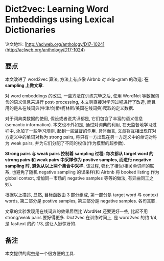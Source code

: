 # Dict2vec: Learning Word Embeddings using Lexical Dictionaries

论文地址: [http://aclweb.org/anthology/D17-1024](http://aclweb.org/anthology/D17-1024)

## 要点

本文改进了 word2vec 算法, 方法上有点像 Airbnb 对 skip-gram 的改造: **在 sampling 上做文章**.

对 word embeddings 的改进, 一些方法在训练完毕之后, 使用 WordNet 等数据包含的语义信息来进行 post-processing, 本文则直接对学习过程进行了改造, 而且用的是从在线词典\(牛津/剑桥/柯林斯/美国在线词典\)爬取的定义数据.

对于词典类数据的使用, 假设或者说共识都是, 它们包含了丰富的语义信息\(semantic information\). 本文也不外如是, 通过对词典的利用, 在无监督地学习过程中, 添加了一些学习规则, 起到一些监督的作用. 具体而言, 文章将互相出现在对方定义中的单词对称为 strong pairs, 将只有一方出现在另一方定义中的单词对称为 weak pairs, 并为它们分配了不同的权值\(作为模型的超参数\).

**Strong pairs 与 weak pairs 控制着 sampling 过程: 每次都从 target word 的 strong pairs 和 weak pairs 中采样作为 postive samples, 而进行 negative sampling 时, 避免从以上两个集合中采样.** 该过程, 强化了相似/相关单词间的联系, 也避免了随机 negative sampling 的误采样\(和 Airbnb 将 booked listing 作为 global context, 增加同一市场的 negative samples 等等的做法, 有异曲同工之妙\).

根据以上描述, 显然, 目标函数由 3 部分组成, 第一部分是 target word 与 context words, 第二部分是 postive samples, 第三部分是 negative samples. 各司其职.

文章的实验发现用在线词典的效果居然比 WordNet 还要更好一些, 比起不用 strong/weak pairs 要好得更多. Dict2vec 在训练时间上, 是 word2vec 的约 1/4, 是 fasttext 的约 1/3, 这让人挺惊讶的.

## 备注

本文提供的爬虫是一个很方便的工具.

